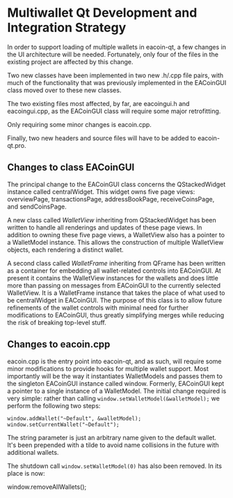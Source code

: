 Multiwallet Qt Development and Integration Strategy
===================================================

In order to support loading of multiple wallets in eacoin-qt, a few changes in the UI architecture will be needed.
Fortunately, only four of the files in the existing project are affected by this change.

Two new classes have been implemented in two new .h/.cpp file pairs, with much of the functionality that was previously
implemented in the EACoinGUI class moved over to these new classes.

The two existing files most affected, by far, are eacoingui.h and eacoingui.cpp, as the EACoinGUI class will require
some major retrofitting.

Only requiring some minor changes is eacoin.cpp.

Finally, two new headers and source files will have to be added to eacoin-qt.pro.

Changes to class EACoinGUI
---------------------------
The principal change to the EACoinGUI class concerns the QStackedWidget instance called centralWidget.
This widget owns five page views: overviewPage, transactionsPage, addressBookPage, receiveCoinsPage, and sendCoinsPage.

A new class called *WalletView* inheriting from QStackedWidget has been written to handle all renderings and updates of
these page views. In addition to owning these five page views, a WalletView also has a pointer to a WalletModel instance.
This allows the construction of multiple WalletView objects, each rendering a distinct wallet.

A second class called *WalletFrame* inheriting from QFrame has been written as a container for embedding all wallet-related
controls into EACoinGUI. At present it contains the WalletView instances for the wallets and does little more than passing on messages
from EACoinGUI to the currently selected WalletView. It is a WalletFrame instance
that takes the place of what used to be centralWidget in EACoinGUI. The purpose of this class is to allow future
refinements of the wallet controls with minimal need for further modifications to EACoinGUI, thus greatly simplifying
merges while reducing the risk of breaking top-level stuff.

Changes to eacoin.cpp
----------------------
eacoin.cpp is the entry point into eacoin-qt, and as such, will require some minor modifications to provide hooks for
multiple wallet support. Most importantly will be the way it instantiates WalletModels and passes them to the
singleton EACoinGUI instance called window. Formerly, EACoinGUI kept a pointer to a single instance of a WalletModel.
The initial change required is very simple: rather than calling `window.setWalletModel(&walletModel);` we perform the
following two steps:

	window.addWallet("~Default", &walletModel);
	window.setCurrentWallet("~Default");

The string parameter is just an arbitrary name given to the default wallet. It's been prepended with a tilde to avoid name collisions in the future with additional wallets.

The shutdown call `window.setWalletModel(0)` has also been removed. In its place is now:

window.removeAllWallets();
